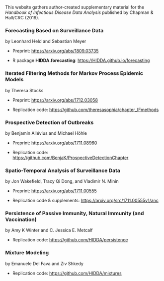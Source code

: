 This website gathers author-created supplementary material for the
*Handbook of Infectious Disease Data Analysis*
published by Chapman & Hall/CRC (2019).


### Forecasting Based on Surveillance Data

by Leonhard Held and Sebastian Meyer

* Preprint: <https://arxiv.org/abs/1809.03735>

* R package **HIDDA.forecasting**: <https://HIDDA.github.io/forecasting>


### Iterated Filtering Methods for Markov Process Epidemic Models

by Theresa Stocks

* Preprint: <https://arxiv.org/abs/1712.03058>

* Replication code: <https://github.com/theresasophia/chapter_IFmethods>


### Prospective Detection of Outbreaks

by Benjamin Allévius and Michael Höhle

* Preprint: <https://arxiv.org/abs/1711.08960>

* Replication code: <https://github.com/BenjaK/ProspectiveDetectionChapter>


### Spatio-Temporal Analysis of Surveillance Data

by Jon Wakefield, Tracy Qi Dong, and Vladimir N. Minin

* Preprint: <https://arxiv.org/abs/1711.00555>

* Replication code & supplements: <https://arxiv.org/src/1711.00555v1/anc>


### Persistence of Passive Immunity, Natural Immunity (and Vaccination)

by Amy K Winter and C. Jessica E. Metcalf

* Replication code: https://github.com/HIDDA/persistence


### Mixture Modeling

by Emanuele Del Fava and Ziv Shkedy

* Replication code: https://github.com/HIDDA/mixtures
